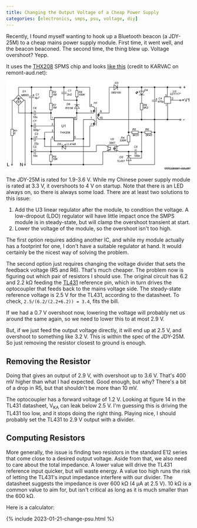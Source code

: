 ```yaml
---
title: Changing the Output Voltage of a Cheap Power Supply
categories: [electronics, smps, psu, voltage, diy]
---
```


Recently, I found myself wanting to hook up a Bluetooth beacon (a JDY-25M) to a cheap mains power supply module.
First time, it went well, and the beacon beaconed.
The second time, the thing blew up.
Voltage overshoot? Yepp.

It uses the [THX208](http://www.thx.com.cn/a/chanpinzhongxin/nenyuanzhixing5jinenxiao/50.html) SPMS chip and looks [like this](https://remont-aud.net/publ/stati/istochniki_pitanija/kitajskij_blok_pitanija_na_thx208/32-1-0-455) (credit to KARVAC on remont-aud.net):

![Cheap PSU](/assets/2023-01-21-change-psu-schematic.png)

The JDY-25M is rated for 1.9-3.6 V. While my Chinese power supply module is rated at 3.3 V, it overshoots to 4 V on startup.
Note that there is an LED always on, so there is always some load.
There are at least two solutions to this issue:

1. Add the U3 linear regulator after the module, to condition the voltage.
   A low-dropout (LDO) regulator will have little impact once the SMPS module is in steady-state, but will clamp the overshoot transient at start.
2. Lower the voltage of the module, so the overshoot isn't too high.

The first option requires adding another IC, and while my module actually has a footprint for one, I don't have a suitable regulator at hand.
It would certainly be the nicest way of solving the problem.

The second option just requires changing the voltage divider that sets the feedback voltage (R5 and R6).
That's much cheaper.
The problem now is figuring out which pair of resistors I should use.
The original circuit has 6.2 and 2.2 k&Omega; feeding the [TL431](https://www.st.com/resource/en/datasheet/tl431.pdf) reference pin, which in turn drives the optocoupler that feeds back to the mains voltage side.
The steady-state reference voltage is 2.5 V for the TL431, according to the datasheet.
To check, `2.5/(6.2/(2.2+6.2)) = 3.4`, fits the bill.

If we had a 0.7 V overshoot now, lowering the voltage will probably net us around the same again, so we need to lower this to at most 2.9 V.

But, if we just feed the output voltage directly, it will end up at 2.5 V, and overshoot to something like 3.2 V.
This is within the spec of the JDY-25M.
So just removing the resistor closest to ground is enough.

## Removing the Resistor

Doing that gives an output of 2.9 V, with overshoot up to 3.6 V.
That's 400 mV higher than what I had expected.
Good enough, but why?
There's a bit of a drop in R5, but that shouldn't be more than 10 mV.

The optocoupler has a forward voltage of 1.2 V.
Looking at figure 14 in the TL431 datasheet, V<sub>KA</sub> can leak below 2.5 V.
I'm guessing this is driving the TL431 too low, and it stops doing the right thing.
Playing nice, I should probably set the TL431 to 2.9 V output with a divider.

## Computing Resistors

More generally, the issue is finding two resistors in the standard E12 series that come close to a desired output voltage.
Aside from that, we also need to care about the total impedance.
A lower value will drive the TL431 reference input quicker, but will waste energy.
A value too high runs the risk of letting the TL431's input impedance interfere with our divider.
The datasheet suggests the impedance is over 600 k&Omega; (4 µA at 2.5 V).
10 k&Omega; is a common value to aim for, but isn't critical as long as it is much smaller than the 600 k&Omega;.

Here is a calculator:

{% include 2023-01-21-change-psu.html %}

<script type="module" src="/assets/2023-01-21-change-psu.js"></script>
